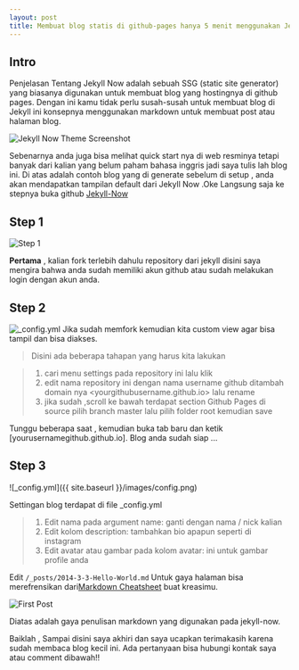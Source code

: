 ```yaml
---
layout: post
title: Membuat blog statis di github-pages hanya 5 menit menggunakan Jekyll Now 
---
```


## Intro

Penjelasan Tentang Jekyll Now adalah sebuah SSG (static site generator) yang biasanya digunakan untuk membuat blog yang hostingnya di github pages. Dengan ini kamu tidak perlu susah-susah untuk membuat blog di Jekyll ini konsepnya menggunakan markdown untuk membuat post atau halaman blog.

![Jekyll Now Theme Screenshot](/images/jekyll-now-theme-screenshot.jpg "Jekyll Now Theme Screenshot")

Sebenarnya anda juga bisa melihat quick start nya di web resminya tetapi banyak dari kalian yang belum paham bahasa inggris jadi saya tulis lah blog ini. Di atas adalah contoh blog yang di generate sebelum di setup , anda akan mendapatkan tampilan default dari Jekyll Now .Oke Langsung saja ke stepnya buka github [Jekyll-Now](https://github.com/barryclark/jekyll-now)

## Step 1

![Step 1](/images/step1.gif "Step 1")

**Pertama** , kalian fork terlebih dahulu repository dari jekyll disini saya mengira bahwa anda sudah memiliki akun github atau sudah melakukan login dengan akun anda.

## Step 2

![_config.yml](/images/config.png "_config.yml")
Jika sudah memfork kemudian kita custom view agar bisa tampil dan bisa diakses.

> Disini ada beberapa tahapan yang harus kita lakukan 

> 1. cari menu settings pada repository ini lalu klik
> 2. edit nama repository ini dengan nama username github ditambah domain nya <yourgithubusername.github.io> lalu rename
> 3. jika sudah ,scroll ke bawah terdapat section Github Pages di source pilih branch master lalu pilih folder root kemudian save

Tunggu beberapa saat , kemudian buka tab baru dan ketik [yourusernamegithub.github.io].
Blog anda sudah siap ...

## Step 3 <Membuat Post Pertama Kita>

![_config.yml]({{ site.baseurl }}/images/config.png)

Settingan blog terdapat di file _config.yml 
> 1. Edit nama pada argument name: ganti dengan nama / nick kalian 
> 2. Edit kolom description: tambahkan bio apapun seperti di instagram
> 3. Edit avatar atau gambar pada kolom avatar: ini untuk gambar profile anda

Edit `/_posts/2014-3-3-Hello-World.md` Untuk gaya halaman bisa merefrensikan dari[Markdown Cheatsheet](http://www.jekyllnow.com/Markdown-Style-Guide/) buat kreasimu.

![First Post](/images/first-post.png "First Post")

Diatas adalah gaya penulisan markdown yang digunakan pada jekyll-now.


Baiklah , Sampai disini saya akhiri dan saya ucapkan terimakasih karena sudah membaca blog kecil ini. Ada pertanyaan bisa hubungi kontak saya atau comment dibawah!!

